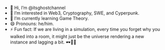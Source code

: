 - 👋 Hi, I’m @itsghostchannel
- 👀 I’m interested in Web3, Cryptography, SWE, and Cyperpunk.
- 🌱 I’m currently learning Game Theory.
- 😄 Pronouns: he/him.
- ⚡ Fun fact: If we are living in a simulation, every time you forget why you walked into a room, it might just be the universe rendering a new instance and lagging a bit. 🕶️💾✨

<!---
itsghostchannel/itsghostchannel is a ✨ special ✨ repository because its `README.md` (this file) appears on your GitHub profile.
You can click the Preview link to take a look at your changes.
--->
